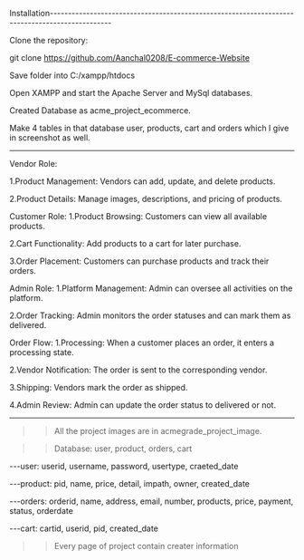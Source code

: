 Installation-----------------------------------------------------------------------------------------------

Clone the repository:

git clone  https://github.com/Aanchal0208/E-commerce-Website

Save folder into C:/xampp/htdocs

Open XAMPP and start the Apache Server and MySql databases.

Created Database as acme_project_ecommerce.

Make 4 tables in that database user, products, cart and orders which I give in screenshot as well.

----------------------------------------------------------------------------------------------------------

Vendor Role:

1.Product Management: Vendors can add, update, and delete products.

2.Product Details: Manage images, descriptions, and pricing of products.

Customer Role:
1.Product Browsing: Customers can view all available products.

2.Cart Functionality: Add products to a cart for later purchase.

3.Order Placement: Customers can purchase products and track their orders.

Admin Role:
1.Platform Management: Admin can oversee all activities on the platform.

2.Order Tracking: Admin monitors the order statuses and can mark them as delivered.

Order Flow:
1.Processing: When a customer places an order, it enters a processing state.

2.Vendor Notification: The order is sent to the corresponding vendor.

3.Shipping: Vendors mark the order as shipped.

4.Admin Review: Admin can update the order status to delivered or not.

--------------------------------------------------------------------------------------------------------------
>>All the project images are in acmegrade_project_image.

>>Database: user, product, orders, cart

---user: userid, username, password, usertype, craeted_date

---product: pid, name, price, detail, impath, owner, created_date

---orders: orderid, name, address, email, number, products, price, payment, status, orderdate

---cart: cartid, userid, pid, created_date

>>Every page of project contain creater information
